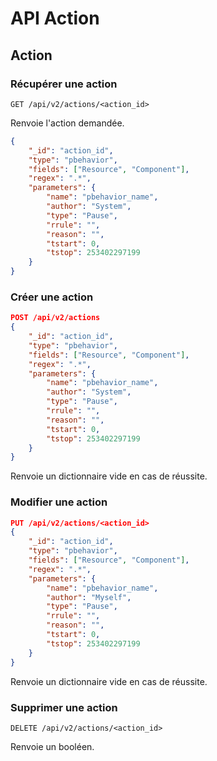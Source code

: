 # API Action

## Action

### Récupérer une action

```
GET /api/v2/actions/<action_id>
```

Renvoie l'action demandée.

```json
{
    "_id": "action_id",
    "type": "pbehavior",
    "fields": ["Resource", "Component"],
    "regex": ".*",
    "parameters": {
        "name": "pbehavior_name",
        "author": "System",
        "type": "Pause",
        "rrule": "",
        "reason": "",
        "tstart": 0,
        "tstop": 253402297199
    }
}
```

### Créer une action

```json
POST /api/v2/actions
{
    "_id": "action_id",
    "type": "pbehavior",
    "fields": ["Resource", "Component"],
    "regex": ".*",
    "parameters": {
        "name": "pbehavior_name",
        "author": "System",
        "type": "Pause",
        "rrule": "",
        "reason": "",
        "tstart": 0,
        "tstop": 253402297199
    }
}
```

Renvoie un dictionnaire vide en cas de réussite.

### Modifier une action

```json
PUT /api/v2/actions/<action_id>
{
    "_id": "action_id",
    "type": "pbehavior",
    "fields": ["Resource", "Component"],
    "regex": ".*",
    "parameters": {
        "name": "pbehavior_name",
        "author": "Myself",
        "type": "Pause",
        "rrule": "",
        "reason": "",
        "tstart": 0,
        "tstop": 253402297199
    }
}
```

Renvoie un dictionnaire vide en cas de réussite.

### Supprimer une action

```
DELETE /api/v2/actions/<action_id>
```

Renvoie un booléen.
